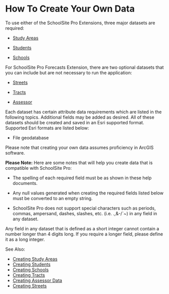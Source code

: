 # How To Create Your Own Data

To use either of the SchoolSite Pro Extensions, three major datasets are required:

* [Study Areas](createStudyareas.md)

* [Students](createStudents.md)

* [Schools](createSchools.md)

 

For SchoolSite Pro Forecasts Extension, there are two optional datasets that you can include but are not necessary to run the application:

 

* [Streets](createStreets.md)

* [Tracts](createTracts.md)

* [Assessor](createAssessor.md)

 

Each dataset has certain attribute data requirements which are listed in the following topics. Additional fields may be added as desired. All of these datasets should be created and saved in an Esri supported format. Supported Esri formats are listed below:

 

* File geodatabase



Please note that creating your own data assumes proficiency in ArcGIS software.

 

**Please Note:** Here are some notes that will help you create data that is compatible with SchoolSite Pro:

* The spelling of each required field must be as shown in these help documents.

* Any null values generated when creating the required fields listed below must be converted to an empty string.

* SchoolSite Pro does not support special characters such as periods, commas, ampersand, dashes, slashes, etc. (i.e. .,&-/`~) in any field in any dataset.

Any field in any dataset that is defined as a short integer cannot contain a number longer than 4 digits long. If you require a longer field, please define it as a long integer.

 

See Also:

* [Creating Study Areas](createStudyareas.md)
* [Creating Students](createStudents.md)
* [Creating Schools](createSchools.md)
* [Creating Tracts](createTracts.md)
* [Creating Assessor Data](createAssessor.md)
* [Creating Streets](createStreets.md)

